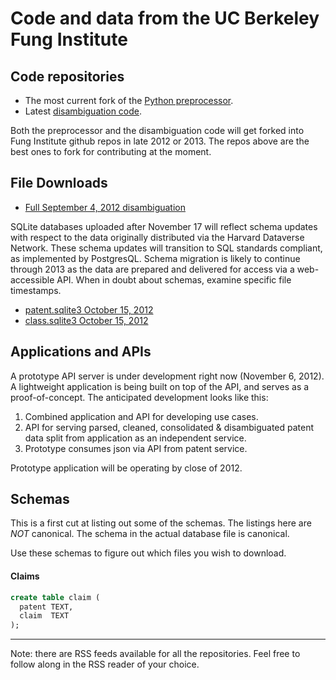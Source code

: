 # Code and data from the UC Berkeley Fung Institute

## Code repositories


* The most current fork of the [Python preprocessor](https://github.com/doolin/patentprocessor).
* Latest [disambiguation code](https://bitbucket.org/doolin/disambiguator/).

Both the preprocessor and the disambiguation code will get forked into
Fung Institute github repos in late 2012 or 2013. The repos above are the
best ones to fork for contributing at the moment.


## File Downloads

* [Full September 4, 2012 disambiguation](https://s3.amazonaws.com/funginstitute/full.sqlite3)

SQLite databases uploaded after November 17 will reflect schema
updates with respect to the data originally distributed via the Harvard
Dataverse Network. These schema updates will transition to SQL standards
compliant, as implemented by PostgresQL. Schema migration is likely to
continue through 2013 as the data are prepared and delivered for access via
a web-accessible API. When in doubt about schemas, examine specific file
timestamps.

* [patent.sqlite3 October 15, 2012](https://s3.amazonaws.com/funginstitute/patent.sqlite3)
* [class.sqlite3 October 15, 2012](https://s3.amazonaws.com/funginstitute/class.sqlite3)



## Applications and APIs

A prototype API server is under development right now (November 6, 2012).
A lightweight application is being built on top of the API, and serves
as a proof-of-concept. The anticipated development looks like this:

1. Combined application and API for developing use cases.
2. API for serving parsed, cleaned, consolidated  & disambiguated patent 
data split from application as an independent service.
3. Prototype consumes json via API from patent service.

Prototype application will be operating by close of 2012.

## Schemas

This is a first cut at listing out some of the schemas. The listings here are *NOT* canonical.
The schema in the actual database file is canonical.

Use these schemas to figure out which files you wish to download.

#### Claims

```sql
create table claim (
  patent TEXT,
  claim  TEXT
);
```


---

Note: there are RSS feeds available for all the repositories.
Feel free to follow along in the RSS reader of your choice.


